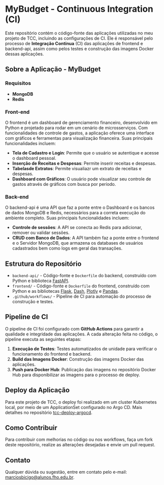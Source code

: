 # MyBudget - Continuous Integration (CI)

Este repositório contém o código-fonte das aplicações utilizadas no meu projeto de TCC, incluindo as configurações de CI. Ele é responsável pelo processo de **Integração Contínua** (CI) das aplicações de frontend e backend-api, assim como pelos testes e construção das imagens Docker dessas aplicações.

## Sobre a Aplicação - MyBudget

### Requisitos

- **MongoDB**
- **Redis**

### Front-end

O frontend é um dashboard de gerenciamento financeiro, desenvolvido em Python e projetado para rodar em um cenário de microsserviços. Com funcionalidades de controle de gastos, a aplicação oferece uma interface com gráficos e ferramentas para visualização financeira. Suas principais funcionalidades incluem:

- **Tela de Cadastro e Login**: Permite que o usuário se autentique e acesse o dashboard pessoal.
- **Inserção de Receitas e Despesas**: Permite inserir receitas e despesas.
- **Tabelasde Extratos**: Permite visualiazr um extrato de receitas e despesas.
- **Dashboard com Gráficos**: O usuário pode visualizar seu controle de gastos através de gráficos com busca por período.

### Back-end
O backend-api é uma API que faz a ponte entre o Dashboard e os bancos de dados MongoDB e Redis, necessários para a correta execução do ambiente completo. Suas principais funcionalidades incluem:

- **Controle de sessões**: A API se conecta ao Redis para adicionar, remover ou validar sessões.
- **CRUD com Banco de Dados**: A API também faz a ponte entre o frontend e o Servidor MongoDB, que armazena os databases de usuários cadastrados bem como logs em geral das transações.

## Estrutura do Repositório

- `backend-api/` - Código-fonte e `Dockerfile` do backend, construído com Python e biblioteca [FastAPI](https://fastapi.tiangolo.com/).
- `frontend/` - Código-fonte e `Dockerfile` do frontend, construído com Python e as bibliotecas [Flask](https://flask.palletsprojects.com/en/stable/), [Dash](https://dash.plotly.com/), [Plotly](https://plotly.com/python/) e [Pandas](https://pandas.pydata.org/).
- `.github/workflows/` - Pipeline de CI para automação do processo de construção e testes.

## Pipeline de CI

O pipeline de CI foi configurado com **GitHub Actions** para garantir a qualidade e integridade das aplicações. A cada alteração feita no código, o pipeline executa as seguintes etapas:
1. **Execução de Testes**: Testes automatizados de unidade para verificar o funcionamento do frontend e backend.
2. **Build das Imagens Docker**: Construção das imagens Docker das aplicações.
3. **Push para Docker Hub**: Publicação das imagens no repositório Docker Hub para disponibilizar as imagens para o processo de deploy.

## Deploy da Aplicação

Para este projeto de TCC, o deploy foi realizado em um cluster Kubernetes local, por meio de um ApplicationSet configurado no Argo CD. Mais detalhes no repositório [tcc-deploy-argocd](https://github.com/mjsbicigo/tcc-deploy-argocd).

## Como Contribuir

Para contribuir com melhorias no código ou nos workflows, faça um fork deste repositório, realize as alterações desejadas e envie um pull request.

## Contato

Qualquer dúvida ou sugestão, entre em contato pelo e-mail: [marciosbicigo@alunos.fho.edu.br](mailto:marciosbicigo@alunos.fho.edu.br).
